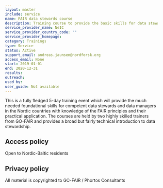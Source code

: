 ```yaml
---
layout: master
include: service
name: FAIR data stewards course
description: Training course to provide the basic skills for data stewards to the requirements to enable FAIR data for reuse of research outputs.
service_provider_name: NeIC
service_provider_country_code: ""
service_provider_homepage: 
category: Trainings
type: Service
status: Active
support_email: andreas.jaunsen@nordforsk.org
access_email: None
start: 2019-01-01
end: 2020-12-31
results:
outreach:
used_by: 
user_guide: Not available
---
```

This is a fully fledged 5-day training event which will provide the much needed foundational skills for competent data stewards and data managers in the Nordic countries with knowledge of the FAIR principles and their practical application. The courses are held by two highly skilled trainers from GO-FAIR and provides a broad but fairly technical introduction to data stewardship.

## Access policy
Open to Nordic-Baltic residents

## Privacy policy
All material is copyrighted to GO-FAIR / Phortos Consultants
